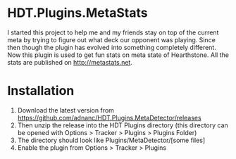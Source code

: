 # HDT.Plugins.MetaStats


I started this project to help me and my friends stay on top of the current meta by trying to figure out what deck our opponent was playing. Since then though the plugin has evolved into something completely different. Now this plugin is used to get fun stats on meta state of Hearthstone. All the stats are published on http://metastats.net. 

# Installation

1. Download the latest version from https://github.com/adnanc/HDT.Plugins.MetaDetector/releases
2. Then unzip the release into the HDT Plugins directory (this directory can be opened with Options > Tracker > Plugins > Plugins Folder)
3. The directory should look like Plugins/MetaDetector/[some files]
4. Enable the plugin from Options > Tracker > Plugins
